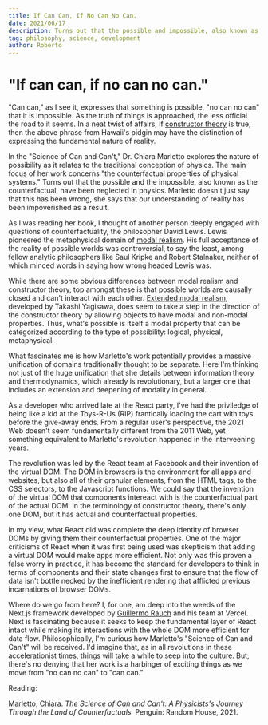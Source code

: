 ```yaml
---
title: If Can Can, If No Can No Can.
date: 2021/06/17
description: Turns out that the possible and impossible, also known as the counterfactual, has been neglected in physics.
tag: philosophy, science, development
author: Roberto
---
```


# "If can can, if no can no can."

"Can can," as I see it, expresses that something is possible, "no can no can" that it is impossible. As the truth of things is approached, the less official the road to it seems. In a neat twist of affairs, if [constructor theory](https://en.wikipedia.org/wiki/Constructor_theory) is true, then the above phrase from Hawaii's pidgin may have the distinction of expressing the fundamental nature of reality.

In the "Science of Can and Can't," Dr. Chiara Marletto explores the nature of possibility as it relates to the traditional conception of physics. The main focus of her work concerns "the counterfactual properties of physical systems." Turns out that the possible and the impossible, also known as the counterfactual, have been neglected in physics. Marletto doesn't just say that this has been wrong, she says that our understanding of reality has been impoverished as a result.

As I was reading her book, I thought of another person deeply engaged with questions of counterfactuality, the philosopher David Lewis. Lewis pioneered the metaphysical domain of [modal realism](https://en.wikipedia.org/wiki/Modal_realism). His full acceptance of the reality of possible worlds was controversial, to say the least, among fellow analytic philosophers like Saul Kripke and Robert Stalnaker, neither of which minced words in saying how wrong headed Lewis was.

While there are some obvious differences between modal realism and constructor theory, top amongst these is that possible worlds are causally closed and can't interact with each other. [Extended modal realism](https://en.wikipedia.org/wiki/Extended_modal_realism), developed by Takashi Yagisawa, does seem to take a step in the direction of the constructor theory by allowing objects to have modal and non-modal properties. Thus, what's possible is itself a modal property that can be categorized according to the type of possibility: logical, physical, metaphysical.

What fascinates me is how Marletto's work potentially provides a massive unification of domains traditionally thought to be separate. Here I'm thinking not just of the huge unification that she details between information theory and thermodynamics, which already is revolutionary, but a larger one that includes an extension and deepening of modality in general.

As a developer who arrived late at the React party, I've had the priviledge of being like a kid at the Toys-R-Us (RIP) frantically loading the cart with toys before the give-away ends. From a regular user's perspective, the 2021 Web doesn't seem fundamentally different from the 2011 Web, yet something equivalent to Marletto's revolution happened in the interveening years.

The revolution was led by the React team at Facebook and their invention of the virtual DOM. The DOM in browsers is the environment for all apps and websites, but also all of their granular elements, from the HTML tags, to the CSS selectors, to the Javascript functions. We could say that the invention of the virtual DOM that components intereact with is the counterfactual part of the actual DOM. In the terminology of constructor theory, there's only one DOM, but it has actual and counterfactual properties.

In my view, what React did was complete the deep identity of browser DOMs by giving them their counterfactual properties. One of the major criticisms of React when it was first being used was skepticism that adding a virtual DOM would make apps more efficient. Not only was this proven a false worry in practice, it has become the standard for developers to think in terms of components and their state changes first to ensure that the flow of data isn't bottle necked by the inefficient rendering that afflicted previous incarnations of browser DOMs.

Where do we go from here? I, for one, am deep into the weeds of the Next.js framework developed by [Guillermo Rauch](https://twitter.com/rauchg) and his team at Vercel. Next is fascinating because it seeks to keep the fundamental layer of React intact while making its interactions with the whole DOM more efficient for data flow. Philosophically, I'm curious how Marletto's "Science of Can and Can't" will be received. I'd imagine that, as in all revolutions in these accelerationist times, things will take a while to seep into the culture. But, there's no denying that her work is a harbinger of exciting things as we move from "no can no can" to "can can."

Reading:

Marletto, Chiara. _The Science of Can and Can't: A Physicists's Journey Through the Land of Counterfactuals._ Penguin: Random House, 2021.
